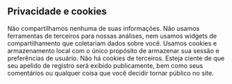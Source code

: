 ## Privacidade e cookies

Não compartilhamos nenhuma de suas informações. Não usamos ferramentas de terceiros para nossas análises, nem usamos widgets de compartilhamento que coletariam dados sobre você. Usamos cookies e armazenamento local com o único propósito de armazenar sua sessão e preferências de usuário. Não há cookies de terceiros. Esteja ciente de que seu apelido de registro será exibido publicamente, bem como seus comentários ou qualquer coisa que você decidir tornar público no site.
